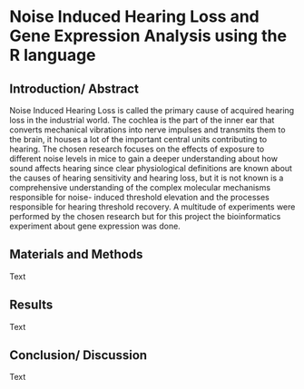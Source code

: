 # Noise Induced Hearing Loss and Gene Expression Analysis using the R language

## Introduction/ Abstract
Noise Induced Hearing Loss is called the primary cause of acquired hearing loss in the industrial world. The cochlea is the part of the inner ear that converts mechanical vibrations into nerve impulses and transmits them to the brain, it houses a lot of the important central units contributing to hearing.
The chosen research focuses on the effects of exposure to different noise levels in mice to gain a deeper understanding about how sound affects hearing since clear physiological definitions are known about the causes of hearing sensitivity and hearing loss, but it is not known is a comprehensive understanding of the complex molecular mechanisms responsible for noise- induced threshold elevation and the processes responsible for hearing threshold recovery.
A multitude of experiments were performed by the chosen research but for this project the bioinformatics experiment about gene expression was done.

## Materials and Methods
Text

## Results
Text

## Conclusion/ Discussion
Text
